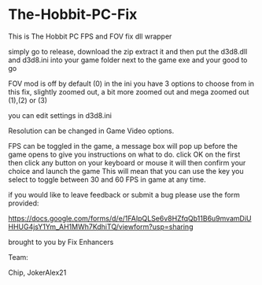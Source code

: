 # The-Hobbit-PC-Fix
This is The Hobbit PC FPS and FOV fix dll wrapper

simply go to release, download the zip extract it and then put the d3d8.dll and d3d8.ini into your game folder next to the game exe and your good to go 

FOV mod is off by default (0) in the ini you have 3 options to choose from in this fix, slightly zoomed out, a bit more zoomed out and mega zoomed out (1),(2) or (3) 

you can edit settings in d3d8.ini 

Resolution can be changed in Game Video options.   

FPS can be toggled in the game, a message box will pop up before the game opens to give you instructions on what to do. click OK on the first then click any button on your keyboard or mouse it will then confirm your choice and launch the 
game
This will mean that you can use the key you select to toggle between 30 and 60 FPS in game at any time.

if you would like to leave feedback or submit a bug please use the form provided:

https://docs.google.com/forms/d/e/1FAIpQLSe6v8HZfqQb11B6u9mvamDiUHHUG4jsY1Ym_AH1MWh7KdhiTQ/viewform?usp=sharing

brought to you by Fix Enhancers 

Team: 

Chip, JokerAlex21
